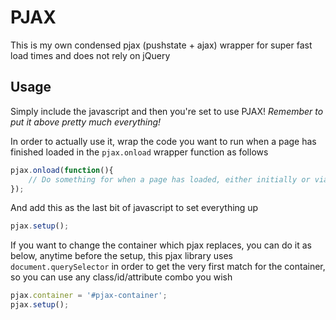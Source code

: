 # PJAX
This is my own condensed pjax (pushstate + ajax) wrapper for super fast load times and does not rely on jQuery

## Usage
Simply include the javascript and then you're set to use PJAX! *Remember to put it above pretty much everything!*

In order to actually use it, wrap the code you want to run when a page has finished loaded in the `pjax.onload` wrapper function as follows

```javascript
pjax.onload(function(){
    // Do something for when a page has loaded, either initially or via pjax!
});
```

And add this as the last bit of javascript to set everything up

```javascript
pjax.setup();
```

If you want to change the container which pjax replaces, you can do it as below, anytime before the setup, this pjax library uses `document.querySelector` in order to get the very first match for the container, so you can use any class/id/attribute combo you wish

```javascript
pjax.container = '#pjax-container';
pjax.setup();
```
